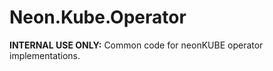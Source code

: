 ﻿Neon.Kube.Operator
==================

**INTERNAL USE ONLY:** Common code for neonKUBE operator implementations.